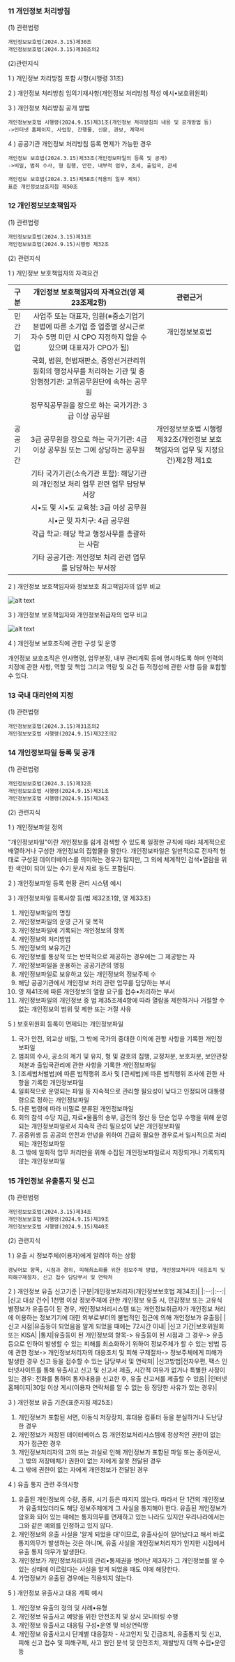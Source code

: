 ### 11 개인정보 처리방침

(1) 관련법령
``` 
개인정보보호법(2024.3.15)제30조
개인정보보호법(2024.3.15)제30조의2
```

(2)관련지식

1 ) 개인정보 처리방침 포함 사항(시행령 31조)

2 ) 개인정보 처리방침 임의기재사항(개인정보 처리방침 작성 예시•보호위원회)

3 ) 개인정보 처리방침 공개 방법

```
개인정보보호법 시행령(2024.9.15)제31조(개인정보 처리방침의 내용 및 공개방법 등)
->인터넷 홈페이지, 사업장, 간행물, 신문, 관보, 계약서
```
4 ) 공공기관 개인정보 처리방침 등록 면제가 가능한 경우

```
개인정보 보호법(2024.3.15)제33조(개인정보파일의 등록 및 공개)
->비밀, 범죄 수사, 형 집행, 안전, 내부적 업무, 조세, 출입국, 관세

개인정보 보호법(2024.3.15)제58조(적용의 일부 제외)
표준 개인정보보호지침 제50조
```

### 12 개인정보보호책임자
(1) 관련법령
```
개인정보보호법(2024.3.15)제31조
개인정보보호법(2024.9.15)시행령 제32조
```

(2) 관련지식

1 ) 개인정보 보호책임자의 자격요건

|구분|개인정보 보호책임자의 자격요건(영 제23조제2항)|관련근거|
|:--:|:--:|:--:|
|민간 기업|사업주 또는 대표자, 임원(※중소기업기본법에 따른 소기업 종 업종별 상시근로자수 5명 미만 시 CPO 지정하지 않을 수 있으며 대표자가 CPO가 됨)|개인정보보호법|
|ㅤ|국회, 법원, 헌법재판소, 중앙선거관리위원회의 행정사무를 처리하는 기관 및 중앙행정기관: 고위공무원단에 속하는 공무원|ㅤ|
|ㅤ|정무직공무원을 장으로 하는 국가기관: 3급 이상 공무원|ㅤ|
|공공기간|3급 공무원을 장으로 하는 국가기관: 4급 이상 공무원 또는 그에 상당하는 공무원|개인정보보호법 시행령 제32조(개인정보 보호 책임자의 업무 및 지정요건)제2항 제1호|
|ㅤ|기타 국가기관(소속기관 포함): 해당기관의 개인정보 처리 업무 관련 업무 담당부서장|ㅤ|
|ㅤ|시•도 및 시•도 교육청: 3급 이상 공무원|ㅤ|
|ㅤ|시•군 및 자치구: 4급 공무원|ㅤ|
|ㅤ|각급 학교: 해당 학교 행정사무를 총괄하는 사람|ㅤ|
|ㅤ|기타 공공기관: 개인정보 처리 관련 업무를 담당하는 부서장|ㅤ|

2 ) 개인정보 보호책임자와 정보보호 최고책임자의 업무 비교

![alt text](image-3.png)

3 ) 개인정보 보호책임자와 개인정보취급자의 업무 비교

![alt text](image-4.png)

4 ) 개인정보 보호조직에 관한 구성 및 운영

개인정보 보호조직은 인사명령, 업무분장, 내부 관리계획 등에 명시하도록 하며 인력의 치정에 관한 사항, 역할 및 책임 그리고 역량 및 요건 등 적정성에 관한 사항 등을 포함할 수 있다.

### 13 국내 대리인의 지정
(1) 관련법령
```
개인정보보호법(2024.3.15)제31조의2
개인정보보호법 시행령(2024.9.15)제32조의2
```

### 14 개인정보파일 등록 및 공개
(1) 관련법령
```
개인정보보호법(2024.3.15)제32조
개인정보보호법 시행령(2024.9.15)제31조
개인정보보호법 시행령(2024.9.15)제34조
```

(2) 관련지식

1 ) 개인정보파일 정의

"개인정보파일"이란 개인정보를 쉽게 검색할 수 있도록 일정한 규칙에 따라 체계적으로 배열하거나 구성한 개인정보의 집합물을 말한다. 개인정보파일은 일반적으로 전자적 형태로 구성된 데이터베이스를 의미하는 경우가 많지만, 그 외에 체계적인 검색•열람을 위한 색인이 되어 있는 수기 문서 자료 등도 포함된다.

2 ) 개인정보파일 등록 현황 관리 시스템 예시

3 ) 개인정보파일 등록사항 등(법 제32조1항, 영 제33조)
1. 개인정보파일의 명칭
2. 개인정보파일의 운영 근거 및 목적
3. 개인정보파일에 기록되는 개인정보의 항목
4. 개인정보의 처리방법
5. 개인정보의 보유기간
6. 개인정보를 통상적 또는 반복적으로 제공하는 경우에는 그 제공받는 자
7. 개인정보파일을 운용하는 공공기관의 명칭
8. 개인정보파일로 보유하고 있는 개인정보의 정보주체 수
9. 해당 공공기관에서 개인정보 처리 관련 업무를 담당하는 부서
10. 영 제41조에 따른 개인정보의 열람 요구를 접수•처리하는 부서
11. 개인정보파일의 개인정보 중 법 제35조제4항에 따라 열람을 제한하거나 거절할 수 없는 개인정보의 범위 및 제한 또는 거절 사유

5 ) 보호위원회 등록이 면제되는 개인정보파일

1. 국가 안전, 외교상 비밀, 그 밖에 국가의 중대한 이익에 관항 사항을 기록한 개인정보파일
2. 범죄의 수사, 공소의 제기 및 유지, 형 및 감호의 집행, 교정처분, 보호처분, 보안관장처분과 출입국관리에 관한 사항을 기록한 개인정보파일
3. ⌈조세범처벌법⌋에 따른 범칙행위 조사 및 ⌈관세법⌋에 따른 범칙행위 조사에 관한 사항을 기록한 개인정보파일
4. 일회적으로 운영되는 파일 등 지속적으로 관리할 필요성이 낮다고 인정되어 대통령령으로 정하는 개인정보파일
5. 다른 법령에 따라 비밀로 분류된 개인정보파일
6. 회의 참석 수당 지급, 자료•물품의 송부, 금전의 정산 등 단순 업무 수행을 위해 운영되는 개인정보파일로서 지속적 관리 필요성이 낮은 개인정보파일
7. 공중위생 등 공공의 안전과 안녕을 위하여 긴급히 필요한 경우로서 일시적으로 처리되는 개인정보파일
8. 그 밖에 일회적 업무 처리만을 위해 수집된 개인정보파일로서 저장되거나 기록되지 않는 개인정보파일

### 15 개인정보 유출통지 및 신고
(1) 관련법령
```
개인정보보호법(2024.3.15)제34조
개인정보보호법 시행령(2024.9.15)제39조
개인정보보호법 시행령(2024.9.15)제40조
```

(2) 관련지식

1 ) 유출 시 정보주체(이용자)에게 알려야 하는 상황
```
갱닞어보 항목, 시점과 경위, 피해최소화를 위한 정보주체 방법, 개인정보처리자 대응조치 및 피해구제절차, 신고 접수 담당부서 및 연락처
```

2 ) 개인정보 유출 신고기준
|구분|개인정보처리자(개인정보보호법 제34조)|
|:--:|:--:|
|신고 대상 건수| 1천명 이상 정보주체에 관한 개인정보 유출 시, 민감정보 또는 고유식별정보가 유출등이 된 경우, 개인정보처리시스템 또는 개인정보취급자가 개인정보 처리에 이용하는 정보기기에 대한 외부로부터의 불법적인 접근에 의해 개인정보가 유출등|
|신고 시점|유출등이 되었음을 알게 되었을 때에는 72시간 이내|
|신고 기간|보호위원회 또는 KISA|
|통지|유출등이 된 개인정보의 항목-> 유출등이 된 시점과 그 경우-> 유출등으로 인하여 발생할 수 있는 피해를 최소화하기 위하여 정보주체가 할 수 있는 방법 등에 관한 정보-> 개인정보처리자의 대응조치 및 피해 구제절차-> 정보주체에게 피해가 발생한 경우 신고 등을 접수할 수 있는 담당부서 및 연락처|
|신고방법|전자우편, 팩스 인터넷사이트를 통해 유출사고 신고 및 신고서 제출, 시간적 여유가 없거나 특별한 사정이 있는 경우: 전화를 통하여 통지내용을 신고한 후, 유출 신고서를 제출할 수 있음|
|인터넷 홈페이지|30일 이상 게시(이용자 연락처를 알 수 없는 등 정당한 사유가 있는 경우)|

3 ) 개인정보 유출 기준(표준지침 제25조)

1. 개인정보가 포함된 서면, 이동식 저장장치, 휴대용 컴퓨터 등을 분실하거나 도난당한 경우
2. 개인정보가 저장된 데이터베이스 등 개인정보처리시스템에 정상적인 권한이 없는 자가 접근한 경우
3. 개인정보처리자의 고의 또는 과실로 인해 개인정보가 포함된 파일 또는 종이문서, 그 밖의 저장매체가 권한이 없는 자에게 잘못 전달된 경우
4. 그 밖에 권한이 없는 자에게 개인정보가 전달된 경우

4 ) 유출 통지 관련 주의사항

1. 유출된 개인정보의 수량, 종류, 시기 등은 따지지 않는다. 따라서 단 1건의 개인정보가 유출되었더라도 해당 정보주체에게 그 사실을 통지해야 한다. 유츨된 개인정보가 암호화 되어 있는 때에는 통지의무를 면제하고 있는 나라도 있지만 우리나라에서는 그와 같은 예외를 인정하고 있지 않다.
2. 개인정보의 유출 사실을 '알게 되었을 대'이므로, 유출사실이 일어났다고 해서 바로 통지의무가 발생하는 것은 아니며, 유출 사실을 개인정보처리자가 인지한 시점에서 유출 통지 의무가 발생한다.
3. 개인정보가 개인정보처리자의 관리•통제권을 벗어난 제3자가 그 개인정보를 알 수 있는 상태에 이르렀다는 사실을 알게 되었을 때도 이에 해당한다.
4. 가명정보가 유출된 경우에는 적용되지 않는다.

5 ) 개인정보 유출사고 대응 계획 예시
1. 개인정보 유출의 정의 및 사례•유형
2. 개인정보 유출사고 예방을 위한 안전조치 및 상시 모니터링 수행
3. 개인정보 유출사고 대응팀 구성•운영 및 비상연락망
4. 개인정보 유출사고시 단계별 대응절차 - 사고인지 및 긴급조치, 유출통지 및 신고, 피해 신고 접수 및 피해구제, 사고 원인 분석 및 안전조치, 재발방지 대책 수립•운영 등
